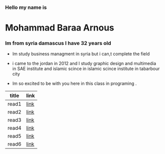 
 ### Hello my name is  
 #  Mohammad Baraa Arnous

  ### Im from syria damascus I have 32 years old 

 * Im study business managment in syria but 
 i can,t complete the field 

 * i came to the jordan in 2012 and I study graphic design and multimedia in SAE institute and islamic scince in islamic scince institute in tabarbour city

  *  Im so excited to be with you here in this class in programing  .

| title       | link |
| ----------- | ----------- |
| read1      | [link](https://baraaarnous.github.io/reading.notes/read1)       |
| read2      | [link](https://baraaarnous.github.io/reading.notes/read2)      |
| read3      | [link](https://baraaarnous.github.io/reading.notes/read3)      |
| read4      | [link](https://baraaarnous.github.io/reading.notes/read4)
| read5      | [link](https://baraaarnous.github.io/reading.notes/read5)
| read6      | [link](https://baraaarnous.github.io/reading.notes/read6)

